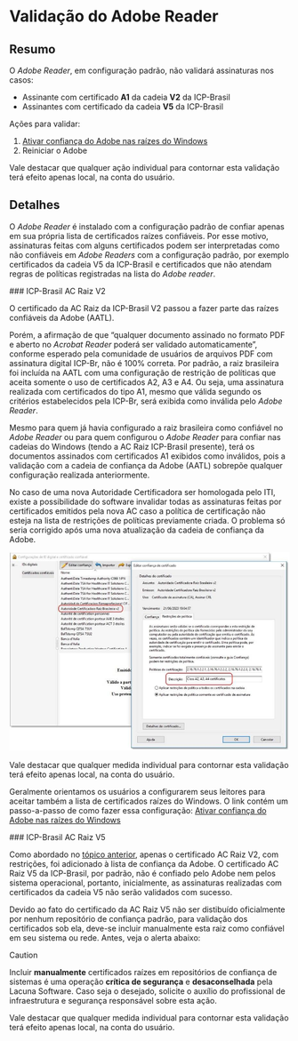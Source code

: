 ﻿# Validação do Adobe Reader

## Resumo

O *Adobe Reader*, em configuração padrão, não validará assinaturas nos casos:
* Assinante com certificado **A1** da cadeia **V2** da ICP-Brasil
* Assinantes com certificado da cadeia **V5** da ICP-Brasil

Ações para validar:
1. [Ativar confiança do Adobe nas raízes do Windows](https://docs.lacunasoftware.com/en-us/content/configuring-windows-roots-on-adobe-reader/)
1. Reiniciar o Adobe

Vale destacar que qualquer ação individual para contornar esta validação terá efeito apenas local, na conta do usuário.

## Detalhes

O *Adobe Reader* é instalado com a configuração padrão de confiar apenas em sua própria lista de certificados raízes
confiáveis. Por esse motivo, assinaturas feitas com alguns certificados podem ser interpretadas como não confiáveis em
*Adobe Readers* com a configuração padrão, por exemplo certificados da cadeia V5 da ICP-Brasil e certificados que não atendam regras de políticas registradas na lista do *Adobe reader*.

<a name="icp-brasil-v2" />
### ICP-Brasil AC Raiz V2

O certificado da AC Raiz da ICP-Brasil V2 passou a fazer parte das raízes confiáveis da Adobe (AATL).

Porém, a afirmação de que “qualquer documento assinado no formato PDF e aberto no *Acrobat Reader* poderá ser validado automaticamente”, conforme esperado pela comunidade de usuários de arquivos PDF com assinatura digital ICP-Br, não é 100% correta.
Por padrão, a raiz brasileira foi incluída na AATL com uma configuração de restrição de políticas que aceita somente o uso de certificados A2, A3 e A4. 
Ou seja, uma assinatura realizada com certificados do tipo A1, mesmo que válida segundo os critérios estabelecidos pela ICP-Br, será exibida como inválida pelo *Adobe Reader*.

Mesmo para quem já havia configurado a raiz brasileira como confiável no *Adobe Reader* ou para quem configurou o *Adobe Reader* para confiar nas cadeias do Windows (tendo a AC Raiz ICP-Brasil presente), terá os documentos assinados com certificados A1 exibidos como inválidos, pois a validação com a cadeia de confiança da Adobe (AATL) sobrepõe qualquer configuração realizada anteriormente.

No caso de uma nova Autoridade Certificadora ser homologada pelo ITI, existe a possibilidade do software invalidar todas as assinaturas feitas por certificados emitidos pela nova AC caso a política de certificação não esteja na lista de restrições de políticas previamente criada. O problema só seria corrigido após uma nova atualização da cadeia de confiança da Adobe.

![AATL - AC Raiz V2 ICP-Brasil](../../../../../images/pki-sdk/adobe-root-policy.jpg)

Vale destacar que qualquer medida individual para contornar esta validação terá efeito apenas local, na conta do usuário.

Geralmente orientamos os usuários a configurarem seus leitores para aceitar também a lista de certificados raízes do
Windows. O link contém um passo-a-passo de como fazer essa configuração: [Ativar confiança do Adobe nas raízes do Windows](https://docs.lacunasoftware.com/en-us/content/configuring-windows-roots-on-adobe-reader/)

<a name="icp-brasil-v5" />
### ICP-Brasil AC Raiz V5

Como abordado no [tópico anterior](#icp-brasil-v2), apenas o certificado AC Raiz V2, com restrições, foi adicionado à lista de confiança da Adobe.
O certificado AC Raiz V5 da ICP-Brasil, por padrão, não é confiado pelo Adobe nem pelos sistema operacional, portanto, inicialmente, as assinaturas realizadas com certificados da cadeia V5 não serão validados com sucesso.

Devido ao fato do certificado da AC Raiz V5 não ser distibuído oficialmente por nenhum repositório de confiança padrão, para validação dos certificados sob ela, deve-se incluir manualmente esta raiz como confiável em seu sistema ou rede. Antes, veja o alerta abaixo:

> [!CAUTION]
> Incluir **manualmente** certificados raízes em repositórios de confiança de sistemas é uma operação **crítica de segurança** e **desaconselhada** pela Lacuna Software.
> Caso seja o desejado, solicite o auxílio do profissional de infraestrutura e segurança responsável sobre esta ação.

Vale destacar que qualquer medida individual para contornar esta validação terá efeito apenas local, na conta do usuário.